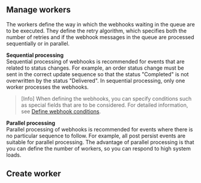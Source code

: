 ## Manage workers

The workers define the way in which the webhooks waiting in the queue are to be executed. They define the retry algorithm, which specifies both the number of retries and if the webhook messages in the queue are processed sequentially or in parallel.

**Sequential processing**   
Sequential processing of webhooks is recommended for events that are related to status changes. For example, an order status change must be sent in the correct update sequence so that the status "Completed" is not overwritten by the status "Delivered". In sequential processing, only one worker processes the webhooks.<!---Wie heißen die korrekten Status?-->

> [Info] When defining the webhooks, you can specify conditions such as special fields that are to be considered. For detailed information, see [Define webhook conditions](./02_ManageWebhooks.md#define-webhook-conditions).

**Parallel processing**   
Parallel processing of webhooks is recommended for events where there is no particular sequence to follow. For example, all post persist events are suitable for parallel processing. The advantage of parallel processing is that you can define the number of workers, so you can respond to high system loads.

## Create worker